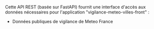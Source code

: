 Cette API REST (basée sur FastAPI) fournit une interface d'accès aux données nécessaires pour l'application "vigilance-meteo-villes-front" :

- Données publiques de vigilance de Meteo France
